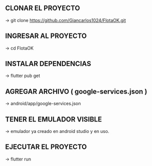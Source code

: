 ## CLONAR EL PROYECTO
→ git clone https://github.com/Giancarlos1024/FlotaOK.git

## INGRESAR AL PROYECTO
→ cd FlotaOK

## INSTALAR DEPENDENCIAS
→ flutter pub get

## AGREGAR ARCHIVO ( google-services.json )
→ android/app/google-services.json

## TENER EL EMULADOR VISIBLE
→ emulador ya creado en android studio y en uso.
## EJECUTAR EL PROYECTO
→ flutter run

